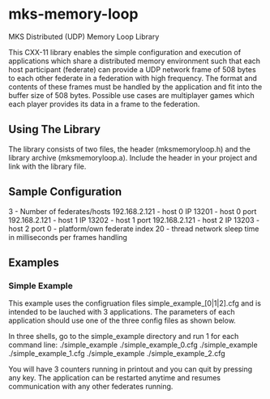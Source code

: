# mks-memory-loop
MKS Distributed (UDP) Memory Loop Library

This CXX-11 library enables the simple configuration and execution of applications which share a distributed memory environment such that each host participant (federate) can provide a UDP network frame of 508 bytes to each other federate in a federation with high frequency. 
The format and contents of these frames must be handled by the application and fit into the buffer size of 508 bytes. 
Possible use cases are multiplayer games which each player provides its data in a frame to the federation.

## Using The Library
The library consists of two files, the header (mksmemoryloop.h) and the library archive (mksmemoryloop.a). Include the header in your project and link with the library file.

## Sample Configuration
3               - Number of federates/hosts
192.168.2.121   - host 0 IP
13201           - host 0 port
192.168.2.121   - host 1 IP
13202           - host 1 port
192.168.2.121   - host 2 IP
13203           - host 2 port
0               - platform/own federate index
20              - thread network sleep time in milliseconds per frames handling

## Examples

### Simple Example
This example uses the configruation files simple_example_[0|1|2].cfg and is intended to be lauched with 3 applications. The parameters of each application should use one of the three config files as shown below.

In three shells, go to the simple_example directory and run 1 for each command line:
./simple_example ./simple_example_0.cfg 
./simple_example ./simple_example_1.cfg
./simple_example ./simple_example_2.cfg

You will have 3 counters running in printout and you can quit by pressing any key. The application can be restarted anytime and resumes communication with any other federates running.

